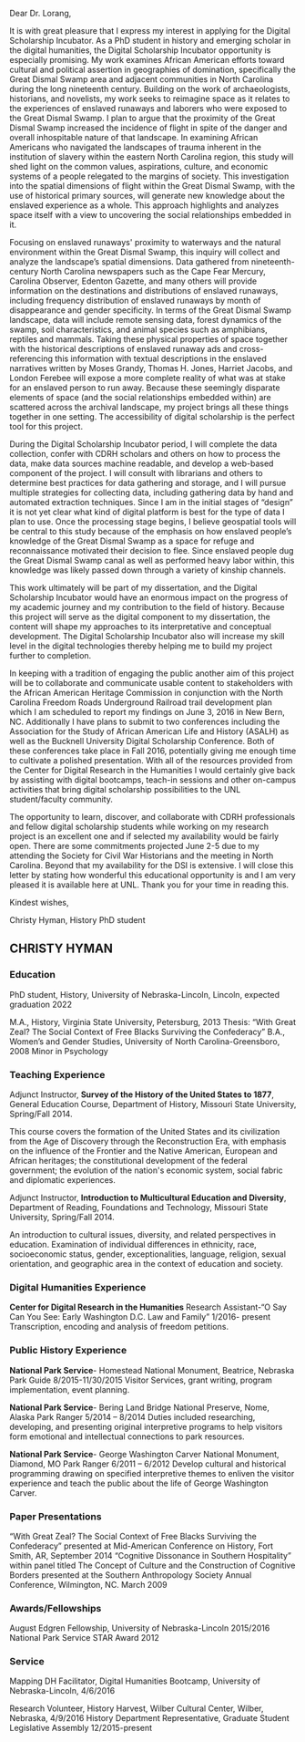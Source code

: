 Dear Dr. Lorang,

It is with great pleasure that I express my interest in applying for the Digital Scholarship
Incubator. As a PhD student in history and emerging scholar in the digital humanities, the Digital Scholarship Incubator opportunity is especially promising. My work examines African American efforts toward cultural and political assertion in geographies of domination, specifically the Great Dismal Swamp area and adjacent communities in North Carolina during the long nineteenth century. Building on the work of archaeologists, historians, and novelists, my work seeks to reimagine space as it relates to the experiences of enslaved runaways and laborers who were exposed to the Great Dismal Swamp. I plan to argue that the proximity of the Great Dismal Swamp increased the incidence of flight in spite of the danger and overall inhospitable nature of that landscape. In examining African Americans who navigated the landscapes of trauma inherent in the institution of slavery within the eastern North Carolina region, this study will shed light on the common values, aspirations, culture, and economic systems of a people relegated to the margins of society. This investigation into the spatial dimensions of flight within the Great Dismal Swamp, with the use of historical primary sources, will generate new knowledge about the enslaved experience as a whole. This approach highlights and analyzes space itself with a view to uncovering the social relationships embedded in it.

Focusing on enslaved runaways' proximity to waterways and the natural environment within the Great Dismal Swamp, this inquiry will collect and analyze the landscape’s spatial dimensions. Data gathered from nineteenth-century North Carolina newspapers such as the Cape Fear Mercury, Carolina Observer, Edenton Gazette, and many others will provide information on the destinations and distributions of enslaved runaways, including frequency distribution of enslaved runaways by month of disappearance and gender specificity. In terms of the Great Dismal Swamp landscape, data will include remote sensing data, forest dynamics of the swamp, soil characteristics, and animal species such as amphibians, reptiles and mammals. Taking these physical properties of space together with the historical descriptions of enslaved runaway ads and cross-referencing this information with textual descriptions in the enslaved narratives written by Moses Grandy, Thomas H. Jones, Harriet Jacobs, and London Ferebee will expose a more complete reality of what was at stake for an enslaved person to run away. Because these seemingly disparate elements of space (and the social relationships embedded within) are scattered across the archival landscape, my project brings all these things together in one setting. The accessibility of digital scholarship is the perfect tool for this project.

During the Digital Scholarship Incubator period, I will complete the data collection, confer with CDRH scholars and others on how to process the data, make data sources machine readable, and develop a web-based component of the project. I will consult with librarians and others to determine best practices for data gathering and storage, and I will pursue multiple strategies for collecting data, including gathering data by hand and automated extraction
techniques. Since I am in the initial stages of “design” it is not yet clear what kind of digital platform is best for the type of data I plan to use. Once the processing stage begins, I believe geospatial tools will be central to this study because of the emphasis on how enslaved people’s knowledge of the Great Dismal Swamp as a space for refuge and reconnaissance motivated their decision to flee. Since enslaved people dug the Great Dismal Swamp canal as well as performed heavy labor within, this knowledge was likely passed down through a variety of kinship channels.

This work ultimately will be part of my dissertation, and the Digital Scholarship Incubator would have an enormous impact on the progress of my academic journey and my contribution to the field of history. Because this project will serve as the digital component to my dissertation, the content will shape my approaches to its interpretative and conceptual development. The Digital Scholarship Incubator also will increase my skill level in the digital technologies thereby helping me to build my project further to completion.

In keeping with a tradition of engaging the public another aim of this project will be to collaborate and communicate usable content to stakeholders with the African American Heritage Commission in conjunction with the North Carolina Freedom Roads Underground Railroad trail development plan which I am scheduled to report my findings on June 3, 2016 in New Bern, NC. Additionally I have plans to submit to two conferences including the Association for the Study of African American Life and History (ASALH) as well as the Bucknell University Digital Scholarship Conference. Both of these conferences take place in Fall 2016, potentially giving me enough time to cultivate a polished presentation. With all of the resources provided from the Center for Digital Research in the Humanities I would certainly give back by assisting with digital bootcamps, teach-in sessions and other on-campus activities that bring digital scholarship possibilities to the UNL student/faculty community.

The opportunity to learn, discover, and collaborate with CDRH professionals and fellow digital scholarship students while working on my research project is an excellent one and if selected my availability would be fairly open. There are some commitments projected June 2-5 due to my attending the Society for Civil War Historians and the meeting in North Carolina. Beyond that my availability for the DSI is extensive. I will close this letter by stating how wonderful this educational opportunity is and I am very pleased it is available here at UNL. Thank you for your time in reading this.

Kindest wishes,

Christy Hyman, History PhD student

## CHRISTY HYMAN
### Education
PhD student, History, University of Nebraska-Lincoln, Lincoln, expected graduation 2022

M.A., History, Virginia State University, Petersburg, 2013
Thesis: “With Great Zeal? The Social Context of Free Blacks Surviving the Confederacy”  B.A., Women’s and Gender Studies, University of North Carolina-Greensboro, 2008  Minor in Psychology

### Teaching Experience
Adjunct Instructor, **Survey of the History of the United States to 1877**, General Education
Course, Department of History, Missouri State University, Spring/Fall 2014.

This course covers the formation of the United States and its civilization from the Age of Discovery through the Reconstruction Era, with emphasis on the influence of the Frontier and the Native American, European and African heritages; the constitutional development of the federal government; the evolution of the nation's economic system, social fabric and diplomatic experiences.

Adjunct Instructor, **Introduction to Multicultural Education and Diversity**, Department of Reading, Foundations and Technology, Missouri State University, Spring/Fall 2014.

An introduction to cultural issues, diversity, and related perspectives in education. Examination of individual differences in ethnicity, race, socioeconomic status, gender, exceptionalities, language, religion, sexual orientation, and geographic area in the context of education and society.

### Digital Humanities Experience
**Center for Digital Research in the Humanities**
Research Assistant-“O Say Can You See: Early Washington D.C. Law and Family” 1/2016- present
Transcription, encoding and analysis of freedom petitions.

### Public History Experience
**National Park Service**- Homestead National Monument, Beatrice, Nebraska
Park Guide 8/2015-11/30/2015
Visitor Services, grant writing, program implementation, event planning.

**National Park Service**- Bering Land Bridge National Preserve, Nome, Alaska
Park Ranger 5/2014 – 8/2014
Duties included researching, developing, and presenting original interpretive programs to help visitors form emotional and intellectual connections to park resources.

**National Park Service**- George Washington Carver National Monument, Diamond, MO
Park Ranger 6/2011 – 6/2012
Develop cultural and historical programming drawing on specified interpretive themes to enliven the visitor experience and teach the public about the life of George Washington Carver.

### Paper Presentations
“With Great Zeal? The Social Context of Free Blacks Surviving the Confederacy” presented at
Mid-American Conference on History, Fort Smith, AR, September 2014
“Cognitive Dissonance in Southern Hospitality” within panel titled The Concept of Culture and the Construction of Cognitive Borders presented at the Southern Anthropology Society Annual Conference, Wilmington, NC. March 2009

### Awards/Fellowships
August Edgren Fellowship, University of Nebraska-Lincoln 2015/2016
National Park Service STAR Award 2012

### Service
Mapping DH Facilitator, Digital Humanities Bootcamp, University of Nebraska-Lincoln, 4/6/2016

Research Volunteer, History Harvest, Wilber Cultural Center, Wilber, Nebraska, 4/9/2016 History Department Representative, Graduate Student Legislative Assembly 12/2015-present
